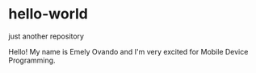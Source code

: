 # hello-world
just another repository

Hello! My name is Emely Ovando and I'm very excited for Mobile Device Programming.
